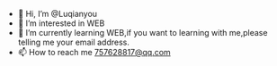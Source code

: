 - 👋 Hi, I’m @Luqianyou
- 👀 I’m interested in WEB
- 🌱 I’m currently learning WEB,if you want to learning with me,please telling me your email address.
- 📫 How to reach me 757628817@qq.com
